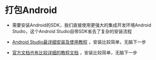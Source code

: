 # 打包Android

- 需要安装Android的SDK，我们直接使用更强大的集成开发环境Android Studio，这个Android Studio自带SDK省去了复杂的安装流程

- [Android Studio最详细安装及使用教程](https://zhuanlan.zhihu.com/p/456126708) ，安装比较简单，无脑下一步


- [官方文档也有比较详细的教程文档](https://docs.godotengine.org/en/stable/tutorials/export/exporting_for_android.html) ，安装比较简单，无脑下一步
